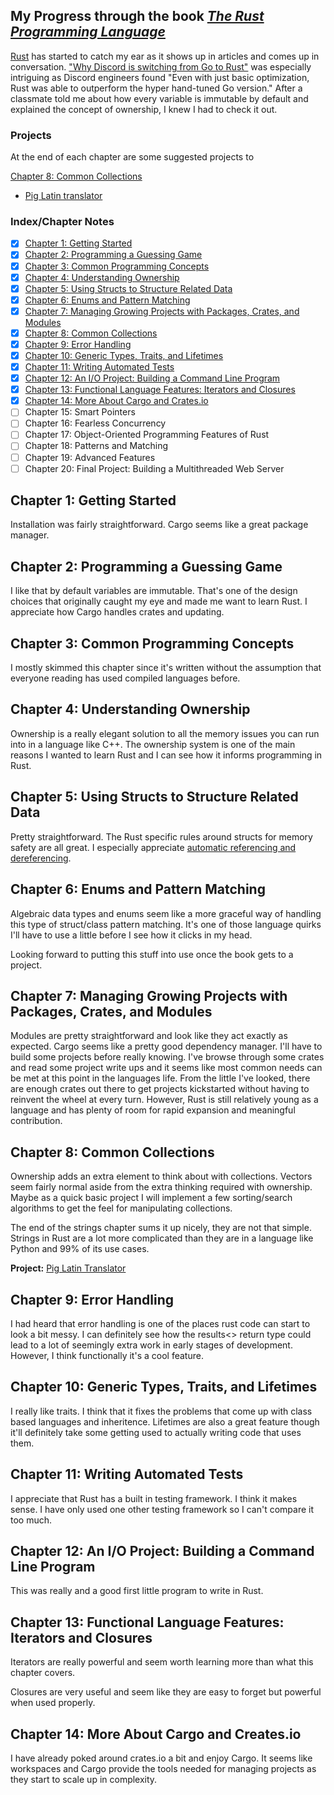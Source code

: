 ## My Progress through the book _[The Rust Programming Language](https://doc.rust-lang.org/book/title-page.html)_

[Rust](https://www.rust-lang.org/) has started to catch my ear as it shows up in articles and comes up in conversation.
 ["Why Discord is switching from Go to Rust"](https://blog.discord.com/why-discord-is-switching-from-go-to-rust-a190bbca2b1f) was especially intriguing as Discord engineers found "Even with just basic optimization, Rust was able to outperform the hyper hand-tuned Go version." After a classmate told me about how every variable is immutable by default and explained the concept of ownership, I knew I had to check it out.

 ### Projects

 At the end of each chapter are some suggested projects to

 [Chapter 8: Common Collections](#chapter-8-common-collections)
 - [Pig Latin translator](./chapter_8/pig_latin/)


### Index/Chapter Notes
- [x] [Chapter 1: Getting Started](#chapter-1-getting-started)
- [x] [Chapter 2: Programming a Guessing Game](#chapter-2-programming-a-guessing-game)
- [x] [Chapter 3: Common Programming Concepts](#chapter-3-common-programming-concepts)
- [x] [Chapter 4: Understanding Ownership](#chapter-4-understanding-ownership)
- [x] [Chapter 5: Using Structs to Structure Related Data](#chapter-5-using-structs-to-structure-related-data)
- [x] [Chapter 6: Enums and Pattern Matching](#chapter-6-nums-and-pattern-matching)
- [x] [Chapter 7: Managing Growing Projects with Packages, Crates, and Modules](#chapter-7-managing-growing-projects-with-packages-crates-and-modules)
- [x] [Chapter 8: Common Collections](#chapter-8-common-collections)
- [x] [Chapter 9: Error Handling](#chapter-9-error-handling)
- [x] [Chapter 10: Generic Types, Traits, and Lifetimes](#chapter-10-generic-types-traits-and-lifetimes)
- [x] [Chapter 11: Writing Automated Tests](#chapter-11-writing-automated-tests)
- [x] [Chapter 12: An I/O Project: Building a Command Line Program](#chapter-12-an-io-project-building-a-command-line-program)
- [x] [Chapter 13: Functional Language Features: Iterators and Closures](#chapter-13-functional-language-features-iterators-and-closures)
- [x] [Chapter 14: More About Cargo and Crates.io](#chapter-14-more-about-cargo-and-crates-io)
- [ ] Chapter 15: Smart Pointers
- [ ] Chapter 16: Fearless Concurrency
- [ ] Chapter 17: Object-Oriented Programming Features of Rust
- [ ] Chapter 18: Patterns and Matching
- [ ] Chapter 19: Advanced Features
- [ ] Chapter 20: Final Project: Building a Multithreaded Web Server

## Chapter 1: Getting Started
Installation was fairly straightforward. Cargo seems like a great package manager.

## Chapter 2: Programming a Guessing Game
I like that by default variables are immutable. That's one of the design choices that originally caught my eye and made me want to learn Rust.
I appreciate how Cargo handles crates and updating.

## Chapter 3: Common Programming Concepts
I mostly skimmed this chapter since it's written without the assumption that everyone reading has used compiled languages before.

## Chapter 4: Understanding Ownership

Ownership is a really elegant solution to all the memory issues you can run into in a language like C++. The ownership system is one of the main reasons I wanted to learn Rust and I can see how it informs programming in Rust.

## Chapter 5: Using Structs to Structure Related Data

Pretty straightforward. The Rust specific rules around structs for memory safety are all great. I especially appreciate [automatic referencing and dereferencing](https://doc.rust-lang.org/book/ch05-03-method-syntax.html#wheres-the---operator).

## Chapter 6: Enums and Pattern Matching

Algebraic data types and enums seem like a more graceful way of handling this type of struct/class pattern matching. It's one of those language quirks I'll have to use a little before I see how it clicks in my head.

Looking forward to putting this stuff into use once the book gets to a project.

## Chapter 7: Managing Growing Projects with Packages, Crates, and Modules

Modules are pretty straightforward and look like they act exactly as expected. Cargo seems like a pretty good dependency manager. I'll have to build some projects before really knowing. I've browse through some crates and read some project write ups and it seems like most common needs can be met at this point in the languages life. From the little I've looked, there are enough crates out there to get projects kickstarted without having to reinvent the wheel at every turn. However, Rust is still relatively young as a language and has plenty of room for rapid expansion and meaningful contribution.

## Chapter 8: Common Collections

Ownership adds an extra element to think about with collections. Vectors seem fairly normal aside from the extra thinking required with ownership. Maybe as a quick basic project I will implement a few sorting/search algorithms to get the feel for manipulating collections.

The end of the strings chapter sums it up nicely, they are not that simple. Strings in Rust are a lot more complicated than they are in a language like Python and 99% of its use cases.

**Project:** [Pig Latin Translator](./chapter_8/pig_latin/)

## Chapter 9: Error Handling

I had heard that error handling is one of the places rust code can start to look a bit messy. 
I can definitely see how the results<> return type could lead to a lot of seemingly extra work in early stages of development. However, I think functionally it's a cool feature.

## Chapter 10: Generic Types, Traits, and Lifetimes

I really like traits. I think that it fixes the problems that come up with class based languages and inheritence. Lifetimes are also a great feature though it'll definitely take some getting used to actually writing code that uses them.

## Chapter 11: Writing Automated Tests

I appreciate that Rust has a built in testing framework. I think it makes sense. I have only used one other testing framework so I can't compare it too much.

## Chapter 12: An I/O Project: Building a Command Line Program

This was really and a good first little program to write in Rust. 

## Chapter 13: Functional Language Features: Iterators and Closures

Iterators are really powerful and seem worth learning more than what this chapter covers.

Closures are very useful and seem like they are easy to forget but powerful when used properly.

## Chapter 14: More About Cargo and Creates.io

I have already poked around crates.io a bit and enjoy Cargo. It seems like workspaces and Cargo provide the tools needed for managing projects as they start to scale up in complexity.
